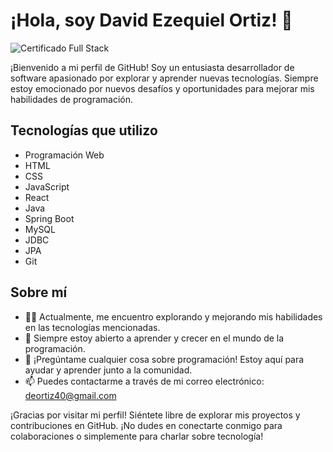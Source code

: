 # ¡Hola, soy David Ezequiel Ortiz! 👋

![Certificado Full Stack](https://production-egg-certificates.s3.amazonaws.com/DavidEzequielOrtiz/programaci%C3%B3ncooperativa2/thumbnail_d577371648023b3a2f4bd95b6294621cc423dab57287344d24564715d48a72e8.jpeg)

¡Bienvenido a mi perfil de GitHub! Soy un entusiasta desarrollador de software apasionado por explorar y aprender nuevas tecnologías. Siempre estoy emocionado por nuevos desafíos y oportunidades para mejorar mis habilidades de programación.

## Tecnologías que utilizo

- Programación Web
- HTML
- CSS
- JavaScript
- React
- Java
- Spring Boot
- MySQL
- JDBC
- JPA
- Git

## Sobre mí

- 👨‍💻 Actualmente, me encuentro explorando y mejorando mis habilidades en las tecnologías mencionadas.
- 🌱 Siempre estoy abierto a aprender y crecer en el mundo de la programación.
- 💬 ¡Pregúntame cualquier cosa sobre programación! Estoy aquí para ayudar y aprender junto a la comunidad.
- 📫 Puedes contactarme a través de mi correo electrónico: [deortiz40@gmail.com](mailto:deortiz40@gmail.com)

¡Gracias por visitar mi perfil! Siéntete libre de explorar mis proyectos y contribuciones en GitHub. ¡No dudes en conectarte conmigo para colaboraciones o simplemente para charlar sobre tecnología!
